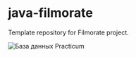 # java-filmorate
Template repository for Filmorate project.

![База данных Practicum](https://github.com/iluxa-152436/java-filmorate/assets/118856887/5230e645-5774-4f7f-a1b7-859caaadfdcf)
